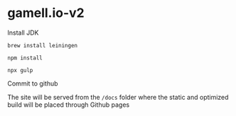 # gamell.io-v2

Install JDK

`brew install leiningen`

`npm install`

`npx gulp`

Commit to github

The site will be served from the `/docs` folder where the static and optimized build will be placed through Github pages
